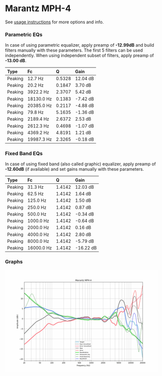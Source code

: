 # Marantz MPH-4
See [usage instructions](https://github.com/jaakkopasanen/AutoEq#usage) for more options and info.

### Parametric EQs
In case of using parametric equalizer, apply preamp of **-12.99dB** and build filters manually
with these parameters. The first 5 filters can be used independently.
When using independent subset of filters, apply preamp of **-13.00 dB**.

| Type    | Fc         |      Q | Gain     |
|:--------|:-----------|:-------|:---------|
| Peaking | 12.7 Hz    | 0.5328 | 12.04 dB |
| Peaking | 20.2 Hz    | 0.1847 | 3.70 dB  |
| Peaking | 3922.2 Hz  | 2.3707 | 5.42 dB  |
| Peaking | 18130.0 Hz | 0.1383 | -7.42 dB |
| Peaking | 20385.0 Hz | 0.2117 | -4.88 dB |
| Peaking | 79.8 Hz    | 5.1635 | -1.36 dB |
| Peaking | 2189.4 Hz  | 2.6372 | 2.53 dB  |
| Peaking | 2612.3 Hz  | 0.4698 | -1.07 dB |
| Peaking | 4369.2 Hz  | 4.8191 | 1.21 dB  |
| Peaking | 19987.3 Hz | 2.3265 | -0.18 dB |

### Fixed Band EQs
In case of using fixed band (also called graphic) equalizer, apply preamp of **-12.60dB**
(if available) and set gains manually with these parameters.

| Type    | Fc         |      Q | Gain      |
|:--------|:-----------|:-------|:----------|
| Peaking | 31.3 Hz    | 1.4142 | 12.03 dB  |
| Peaking | 62.5 Hz    | 1.4142 | 1.64 dB   |
| Peaking | 125.0 Hz   | 1.4142 | 1.50 dB   |
| Peaking | 250.0 Hz   | 1.4142 | 0.87 dB   |
| Peaking | 500.0 Hz   | 1.4142 | -0.34 dB  |
| Peaking | 1000.0 Hz  | 1.4142 | -0.64 dB  |
| Peaking | 2000.0 Hz  | 1.4142 | 0.16 dB   |
| Peaking | 4000.0 Hz  | 1.4142 | 2.80 dB   |
| Peaking | 8000.0 Hz  | 1.4142 | -5.79 dB  |
| Peaking | 16000.0 Hz | 1.4142 | -16.22 dB |

### Graphs
![](./Marantz%20MPH-4.png)